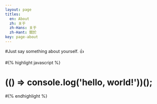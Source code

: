 ```yaml
---
layout: page
titles:
  en: About
  zh: 关于
  zh-Hans: 关于
  zh-Hant: 關於
key: page-about
---
```


#Just say something about yourself. :+1:

#{% highlight javascript %}
#  (() => console.log('hello, world!'))();
#{% endhighlight %}
